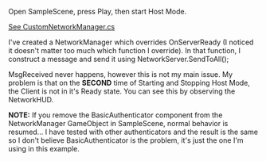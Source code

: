Open SampleScene, press Play, then start Host Mode.

[See CustomNetworkManager.cs](https://github.com/tatelax/MirrorBug/blob/master/Assets/CustomNetworkManager.cs)

I've created a NetworkManager which overrides OnServerReady (I noticed it doesn't matter too much which function I override). In that function, I construct a message and send it using NetworkServer.SendToAll();

MsgReceived never happens, however this is not my main issue. My problem is that on the **SECOND** time of Starting and Stopping Host Mode, the Client is not in it's Ready state. You can see this by observing the NetworkHUD.

**NOTE:** If you remove the BasicAuthenticator component from the NetworkManager GameObject in SampleScene, normal behavior is resumed... I have tested with other authenticators and the result is the same so I don't believe BasicAuthenticator is the problem, it's just the one I'm using in this example.
